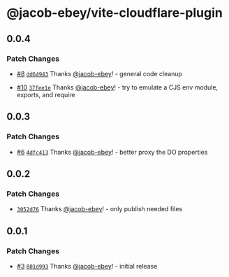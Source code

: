 # @jacob-ebey/vite-cloudflare-plugin

## 0.0.4

### Patch Changes

- [#8](https://github.com/jacob-ebey/vite-plugins/pull/8) [`dd64943`](https://github.com/jacob-ebey/vite-plugins/commit/dd64943684b955223cfb9997299cdbf9334d396c) Thanks [@jacob-ebey](https://github.com/jacob-ebey)! - general code cleanup

- [#10](https://github.com/jacob-ebey/vite-plugins/pull/10) [`37fee1e`](https://github.com/jacob-ebey/vite-plugins/commit/37fee1ec372b106bc5a6556ec5fd6479f1a6e602) Thanks [@jacob-ebey](https://github.com/jacob-ebey)! - try to emulate a CJS env module, exports, and require

## 0.0.3

### Patch Changes

- [#6](https://github.com/jacob-ebey/vite-plugins/pull/6) [`4dfc413`](https://github.com/jacob-ebey/vite-plugins/commit/4dfc4139602e134e905d6f4c4ff70d9ac59d7fdc) Thanks [@jacob-ebey](https://github.com/jacob-ebey)! - better proxy the DO properties

## 0.0.2

### Patch Changes

- [`3052d76`](https://github.com/jacob-ebey/vite-plugins/commit/3052d76cff615551c1ab09df33cf22d783e37eeb) Thanks [@jacob-ebey](https://github.com/jacob-ebey)! - only publish needed files

## 0.0.1

### Patch Changes

- [#3](https://github.com/jacob-ebey/vite-plugins/pull/3) [`801d993`](https://github.com/jacob-ebey/vite-plugins/commit/801d993ed73acb0eae9f0fdbd646a52a1493c474) Thanks [@jacob-ebey](https://github.com/jacob-ebey)! - initial release
